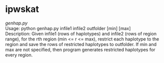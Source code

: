 # ipwskat

_genhap.py_ <br>
Usage: python genhap.py infile1 infile2 outfolder [min] [max] <br>
Description: Given infile1 (rows of haplotypes) and infile2 (rows of region range), for the rth region (min <= r <= max), restrict each haplotype to the region and save the rows of restricted haplotypes to outfolder. If min and max are not specified, then program generates restricted haplotypes for every region.
